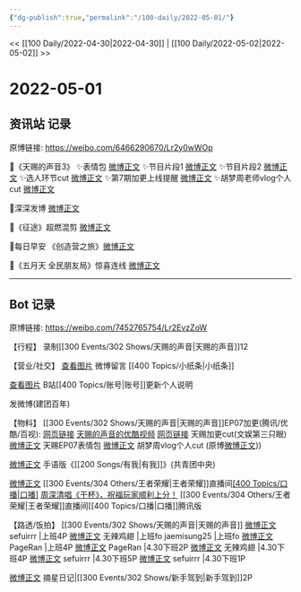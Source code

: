 ```yaml
---
{"dg-publish":true,"permalink":"/100-daily/2022-05-01/"}
---
```



<< [[100 Daily/2022-04-30\|2022-04-30]] | [[100 Daily/2022-05-02\|2022-05-02]] >>

# 2022-05-01

## 资讯站 记录

原博链接: https://weibo.com/6466290670/Lr2y0wWOp

🌟《天赐的声音3》
✨表情包 [微博正文](https://m.weibo.cn/6466290670/4764319143955897)
✨节目片段1 [微博正文](https://m.weibo.cn/6466290670/4764295361200681)
✨节目片段2 [微博正文](https://m.weibo.cn/6466290670/4764296876131461)
✨选人环节cut [微博正文](https://m.weibo.cn/6466290670/4764300222401700)
✨第7期加更上线提醒 [微博正文](https://m.weibo.cn/6466290670/4764294283526534)
✨胡梦周老师vlog个人cut [微博正文](https://m.weibo.cn/6466290670/4764428282628957)

🌟深深发博 [微博正文](https://m.weibo.cn/6466290670/4764333378633980)

🌟《征途》超燃混剪 [微博正文](https://m.weibo.cn/6466290670/4764458423944196)

🌟每日早安 《创造营之旅》[微博正文](https://m.weibo.cn/6466290670/4764235101635386)

🌟《五月天 全民朋友局》惊喜连线 [微博正文](https://m.weibo.cn/6466290670/4764468996998965)

---
## Bot 记录

原博链接: https://weibo.com/7452765754/Lr2EvzZoW

【行程】
录制[[300 Events/302 Shows/天赐的声音\|天赐的声音]]12

【营业/社交】
[查看图片](https://wx1.sinaimg.cn/large/0088n2Pggy1h1sy5juwyxj30yi070jrp.jpg) 微博留言 [](https://m.weibo.cn/1736988591/4763732301056623) [[400 Topics/小纸条\|小纸条]]

[查看图片](https://wx4.sinaimg.cn/large/0088n2Pggy1h1sy5p674gj30yi0nvjtf.jpg) B站[[400 Topics/账号\|账号]]更新个人说明

[](https://m.weibo.cn/1736988591/4764331055517377) 发微博(建团百年)

【物料】
[[300 Events/302 Shows/天赐的声音\|天赐的声音]]EP07加更(腾讯/优酷/百视):
[网页链接](https://weibo.cn/sinaurl?u=http%3A%2F%2Fm.v.qq.com%2Fx%2Fcover%2Fm%2Fmzc00200cqw6oky%2Fd0042ahbcku.html%3Furl_from%3Dshare%26second_share%3D0%26share_from%3Dcopy)
[天赐的声音的优酷视频](https://weibo.cn/sinaurl?u=https%3A%2F%2Fv.youku.com%2Fv_show%2Fid_XNTIwNTM0Njg5Ng%3D%3D.html%3Fx%26sharefrom%3Dandroid%26scene%3Dlong%26playMode%3Dnormal%26sharekey%3Dc7f54752fb51fe7ddd0e692b8da54ebc3)
[网页链接](https://weibo.cn/sinaurl?u=https%3A%2F%2Fbp-share.bestv.com.cn%2Fbp-share%2FsharePage.html%3FtitleId%3D440428%26contentId%3D10121%26currentEpisode%3D7%26modelType%3D1)
[](https://m.weibo.cn/1371117067/4764285358834527) 天赐加更cut(文娱第三只眼)
[微博正文](https://m.weibo.cn/1315706994/4764315536064972) 天赐EP07表情包
[微博正文](https://m.weibo.cn/6466290670/4764428282628957) 胡梦周vlog个人cut (原博[微博正文](https://m.weibo.cn/1858347712/4764392563933510)))

[微博正文](https://m.weibo.cn/3937348351/4764388173808556) 手语版《[[200 Songs/有我\|有我]]》(共青团中央)

[微博正文](https://m.weibo.cn/5119747619/4764450496190061) [[300 Events/304 Others/王者荣耀\|王者荣耀]]直播间[[400 Topics/口播\|口播]](4:38)
[周深清唱《干杯》，祝福玩家顺利上分！](https://weibo.cn/sinaurl?u=http%3A%2F%2Fm.v.qq.com%2Fplay.html%3Fcid%3Dmzc002005p5nbdt%26vid%3Dr0042ejbxl7%26ptag%3D2_7.5.0.19172_copy) [[300 Events/304 Others/王者荣耀\|王者荣耀]]直播间[[400 Topics/口播\|口播]]腾讯版

【路透/饭拍】
[[300 Events/302 Shows/天赐的声音\|天赐的声音]]
[微博正文](https://m.weibo.cn/7316571481/4764318501962254) sefuirrr |上班4P
[微博正文](https://m.weibo.cn/7495641082/4764322196623353) 无辣鸡翅 |上班fo
[](https://m.weibo.cn/6211346395/4764320577095129) jaemisung25 |上班fo
[微博正文](https://m.weibo.cn/7633014126/4764460332618524) PageRan |上班4P
[微博正文](https://m.weibo.cn/7633014126/4764248427727113) PageRan |4.30下班2P
[微博正文](https://m.weibo.cn/7495641082/4764110506168215) 无辣鸡翅 |4.30下班4P
[微博正文](https://m.weibo.cn/7316571481/4764107112712576) sefuirrr |4.30下班5P
[微博正文](https://m.weibo.cn/7316571481/4764260988621451) sefuirrr |4.30下班1P

[微博正文](https://m.weibo.cn/6859101100/4764443642434230) 摘星日记|[[300 Events/302 Shows/新手驾到\|新手驾到]]2P

